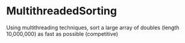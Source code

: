 # MultithreadedSorting
Using multithreading techniques, sort a large array of doubles (length 10,000,000) as fast as possible (competitive)

